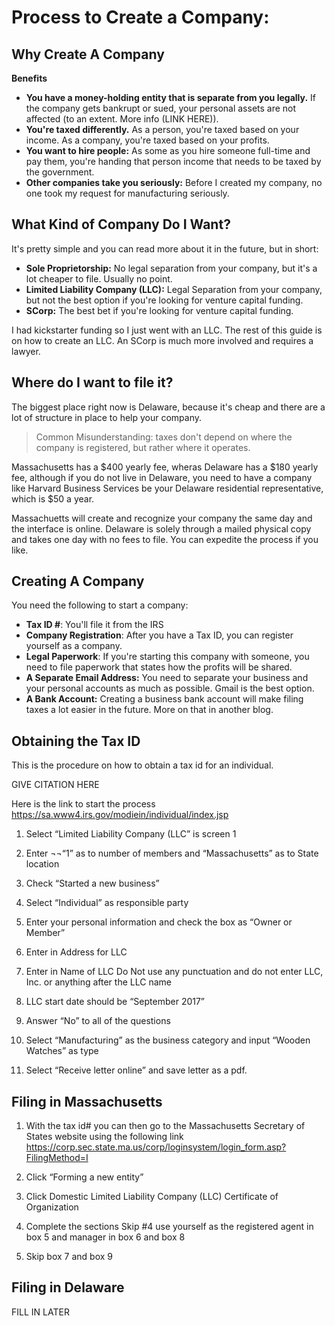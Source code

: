 # Process to Create a Company:

## Why Create A Company

**Benefits**
* **You have a money-holding entity that is separate from you legally.** If the company gets bankrupt or sued, your personal assets are not affected (to an extent. More info (LINK HERE)).
* **You're taxed differently.** As a person, you're taxed based on your income. As a company, you're taxed based on your profits.
* **You want to hire people:** As some as you hire someone full-time and pay them, you're handing that person income that needs to be taxed by the government.
* **Other companies take you seriously:** Before I created my company, no one took my request for manufacturing seriously.

## What Kind of Company Do I Want?

It's pretty simple and you can read more about it in the future, but in short:

* **Sole Proprietorship:** No legal separation from your company, but it's a lot cheaper to file. Usually no point.
* **Limited Liability Company (LLC):** Legal Separation from your company, but not the best option if you're looking for venture capital funding.
* **SCorp:** The best bet if you're looking for venture capital funding.

I had kickstarter funding so I just went with an LLC. The rest of this guide is on how to create an LLC. An SCorp is much more involved and requires a lawyer.

## Where do I want to file it?

The biggest place right now is Delaware, because it's cheap and there are a lot of structure in place to help your company.

> Common Misunderstanding: taxes don't depend on where the company is registered, but rather where it operates. 

Massachusetts has a $400 yearly fee, wheras Delaware has a $180 yearly fee, although if you do not live in Delaware, you need to have a company like Harvard Business Services be your Delaware residential representative, which is $50 a year.

Massachuetts will create and recognize your company the same day and the interface is online. Delaware is solely through a mailed physical copy and takes one day with no fees to file. You can expedite the process if you like.

## Creating A Company
You need the following to start a company:

* **Tax ID #**: You'll file it from the IRS
* **Company Registration**: After you have a Tax ID, you can register yourself as a company.
* **Legal Paperwork**: If you're starting this company with someone, you need to file paperwork that states how the profits will be shared.
* **A Separate Email Address:** You need to separate your business and your personal accounts as much as possible. Gmail is the best option.
* **A Bank Account:** Creating a business bank account will make filing taxes a lot easier in the future. More on that in another blog.

## Obtaining the Tax ID

This is the procedure on how to obtain a tax id for an individual.

GIVE CITATION HERE

Here is the link to start the process https://sa.www4.irs.gov/modiein/individual/index.jsp

1. Select “Limited Liability Company (LLC”  is screen 1

2. Enter ¬¬“1” as to number of members and “Massachusetts” as to State location

3. Check “Started a new business”

4. Select “Individual” as responsible party

5. Enter your personal information and check the box as “Owner or Member”

6. Enter in Address for LLC

7. Enter in Name of LLC  Do Not use any punctuation and do not enter LLC, Inc. or anything after the LLC name

8. LLC start date should be “September 2017”

9. Answer “No” to all of the questions  

10. Select “Manufacturing” as the business category and input “Wooden Watches” as type

11. Select “Receive letter online” and save letter as a pdf.

## Filing in Massachusetts

1. With the tax id# you can then go to the Massachusetts Secretary of States website using the following link https://corp.sec.state.ma.us/corp/loginsystem/login_form.asp?FilingMethod=I

2. Click “Forming a new entity”

3. Click Domestic Limited Liability Company (LLC) Certificate of Organization

4. Complete the sections Skip \#4 use yourself as the registered agent in box 5 and manager in box 6 and box 8

5. Skip box 7 and box 9

## Filing in Delaware

FILL IN LATER
